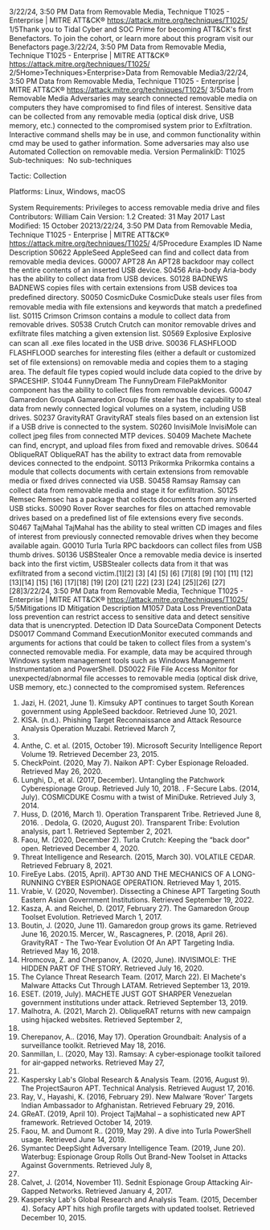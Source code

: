 3/22/24, 3:50 PM Data from Removable Media, Technique T1025 - Enterprise | MITRE ATT&CK®
https://attack.mitre.org/techniques/T1025/ 1/5Thank you to Tidal Cyber and SOC Prime for becoming ATT&CK's ﬁrst Benefactors. To join the cohort, or learn more about this program visit our
Benefactors page.3/22/24, 3:50 PM Data from Removable Media, Technique T1025 - Enterprise | MITRE ATT&CK®
https://attack.mitre.org/techniques/T1025/ 2/5Home>Techniques>Enterprise>Data from Removable Media3/22/24, 3:50 PM Data from Removable Media, Technique T1025 - Enterprise | MITRE ATT&CK®
https://attack.mitre.org/techniques/T1025/ 3/5Data from Removable Media
Adversaries may search connected removable media on computers they have compromised to ﬁnd ﬁles of interest. Sensitive data can be
collected from any removable media (optical disk drive, USB memory, etc.) connected to the compromised system prior to Exﬁltration.
Interactive command shells may be in use, and common functionality within cmd may be used to gather information.
Some adversaries may also use Automated Collection on removable media.
Version PermalinkID: T1025
Sub-techniques:  No sub-techniques

Tactic: Collection

Platforms: Linux, Windows, macOS

System Requirements: Privileges to access removable media drive and ﬁles
Contributors: William Cain
Version: 1.2
Created: 31 May 2017
Last Modiﬁed: 15 October 20213/22/24, 3:50 PM Data from Removable Media, Technique T1025 - Enterprise | MITRE ATT&CK®
https://attack.mitre.org/techniques/T1025/ 4/5Procedure Examples
ID Name Description
S0622 AppleSeed AppleSeed can ﬁnd and collect data from removable media devices.
G0007 APT28 An APT28 backdoor may collect the entire contents of an inserted USB device.
S0456 Aria-body Aria-body has the ability to collect data from USB devices.
S0128 BADNEWS BADNEWS copies ﬁles with certain extensions from USB devices toa predeﬁned directory.
S0050 CosmicDuke CosmicDuke steals user ﬁles from removable media with ﬁle extensions and keywords that match a
predeﬁned list.
S0115 Crimson Crimson contains a module to collect data from removable drives.
S0538 Crutch Crutch can monitor removable drives and exﬁltrate ﬁles matching a given extension list.
S0569 Explosive Explosive can scan all .exe ﬁles located in the USB drive.
S0036 FLASHFLOOD FLASHFLOOD searches for interesting ﬁles (either a default or customized set of ﬁle extensions) on
removable media and copies them to a staging area. The default ﬁle types copied would include data
copied to the drive by SPACESHIP.
S1044 FunnyDream The FunnyDream FilePakMonitor component has the ability to collect ﬁles from removable devices.
G0047 Gamaredon
GroupA Gamaredon Group ﬁle stealer has the capability to steal data from newly connected logical volumes on a
system, including USB drives.
S0237 GravityRAT GravityRAT steals ﬁles based on an extension list if a USB drive is connected to the system.
S0260 InvisiMole InvisiMole can collect jpeg ﬁles from connected MTP devices.
S0409 Machete Machete can ﬁnd, encrypt, and upload ﬁles from ﬁxed and removable drives.
S0644 ObliqueRAT ObliqueRAT has the ability to extract data from removable devices connected to the endpoint.
S0113 Prikormka Prikormka contains a module that collects documents with certain extensions from removable media or
ﬁxed drives connected via USB.
S0458 Ramsay Ramsay can collect data from removable media and stage it for exﬁltration.
S0125 Remsec Remsec has a package that collects documents from any inserted USB sticks.
S0090 Rover Rover searches for ﬁles on attached removable drives based on a predeﬁned list of ﬁle extensions every
ﬁve seconds.
S0467 TajMahal TajMahal has the ability to steal written CD images and ﬁles of interest from previously connected
removable drives when they become available again.
G0010 Turla Turla RPC backdoors can collect ﬁles from USB thumb drives.
S0136 USBStealer Once a removable media device is inserted back into the ﬁrst victim, USBStealer collects data from it that
was exﬁltrated from a second victim.[1][2]
[3]
[4]
[5]
[6]
[7][8]
[9]
[10]
[11]
[12]
[13][14]
[15]
[16]
[17][18]
[19]
[20]
[21]
[22]
[23]
[24]
[25][26]
[27][28]3/22/24, 3:50 PM Data from Removable Media, Technique T1025 - Enterprise | MITRE ATT&CK®
https://attack.mitre.org/techniques/T1025/ 5/5Mitigations
ID Mitigation Description
M1057 Data Loss
PreventionData loss prevention can restrict access to sensitive data and detect sensitive data that is
unencrypted.
Detection
ID Data SourceData Component Detects
DS0017 Command Command
ExecutionMonitor executed commands and arguments for actions that could be taken to collect ﬁles
from a system's connected removable media. For example, data may be acquired through
Windows system management tools such as Windows Management Instrumentation and
PowerShell.
DS0022 File File Access Monitor for unexpected/abnormal ﬁle accesses to removable media (optical disk drive, USB
memory, etc.) connected to the compromised system.
References
1. Jazi, H. (2021, June 1). Kimsuky APT continues to target
South Korean government using AppleSeed backdoor.
Retrieved June 10, 2021.
2. KISA. (n.d.). Phishing Target Reconnaissance and Attack
Resource Analysis Operation Muzabi. Retrieved March 7,
2022.
3. Anthe, C. et al. (2015, October 19). Microsoft Security
Intelligence Report Volume 19. Retrieved December 23, 2015.
4. CheckPoint. (2020, May 7). Naikon APT: Cyber Espionage
Reloaded. Retrieved May 26, 2020.
5. Lunghi, D., et al. (2017, December). Untangling the Patchwork
Cyberespionage Group. Retrieved July 10, 2018.
. F-Secure Labs. (2014, July). COSMICDUKE Cosmu with a twist
of MiniDuke. Retrieved July 3, 2014.
7. Huss, D. (2016, March 1). Operation Transparent Tribe.
Retrieved June 8, 2016.
. Dedola, G. (2020, August 20). Transparent Tribe: Evolution
analysis, part 1. Retrieved September 2, 2021.
9. Faou, M. (2020, December 2). Turla Crutch: Keeping the “back
door” open. Retrieved December 4, 2020.
10. Threat Intelligence and Research. (2015, March 30). VOLATILE
CEDAR. Retrieved February 8, 2021.
11. FireEye Labs. (2015, April). APT30 AND THE MECHANICS OF
A LONG-RUNNING CYBER ESPIONAGE OPERATION. Retrieved
May 1, 2015.
12. Vrabie, V. (2020, November). Dissecting a Chinese APT
Targeting South Eastern Asian Government Institutions.
Retrieved September 19, 2022.
13. Kasza, A. and Reichel, D. (2017, February 27). The Gamaredon
Group Toolset Evolution. Retrieved March 1, 2017.
14. Boutin, J. (2020, June 11). Gamaredon group grows its game.
Retrieved June 16, 2020.15. Mercer, W., Rascagneres, P. (2018, April 26). GravityRAT - The
Two-Year Evolution Of An APT Targeting India. Retrieved May
16, 2018.
1. Hromcova, Z. and Cherpanov, A. (2020, June). INVISIMOLE:
THE HIDDEN PART OF THE STORY. Retrieved July 16, 2020.
17. The Cylance Threat Research Team. (2017, March 22). El
Machete's Malware Attacks Cut Through LATAM. Retrieved
September 13, 2019.
1. ESET. (2019, July). MACHETE JUST GOT SHARPER
Venezuelan government institutions under attack. Retrieved
September 13, 2019.
19. Malhotra, A. (2021, March 2). ObliqueRAT returns with new
campaign using hijacked websites. Retrieved September 2,
2021.
20. Cherepanov, A.. (2016, May 17). Operation Groundbait:
Analysis of a surveillance toolkit. Retrieved May 18, 2016.
21. Sanmillan, I.. (2020, May 13). Ramsay: A cyber‑espionage
toolkit tailored for air‑gapped networks. Retrieved May 27,
2020.
22. Kaspersky Lab's Global Research & Analysis Team. (2016,
August 9). The ProjectSauron APT. Technical Analysis.
Retrieved August 17, 2016.
23. Ray, V., Hayashi, K. (2016, February 29). New Malware ‘Rover’
Targets Indian Ambassador to Afghanistan. Retrieved
February 29, 2016.
24. GReAT. (2019, April 10). Project TajMahal – a sophisticated
new APT framework. Retrieved October 14, 2019.
25. Faou, M. and Dumont R.. (2019, May 29). A dive into Turla
PowerShell usage. Retrieved June 14, 2019.
2. Symantec DeepSight Adversary Intelligence Team. (2019,
June 20). Waterbug: Espionage Group Rolls Out Brand-New
Toolset in Attacks Against Governments. Retrieved July 8,
2019.
27. Calvet, J. (2014, November 11). Sednit Espionage Group
Attacking Air-Gapped Networks. Retrieved January 4, 2017.
2. Kaspersky Lab's Global Research and Analysis Team. (2015,
December 4). Sofacy APT hits high proﬁle targets with
updated toolset. Retrieved December 10, 2015.